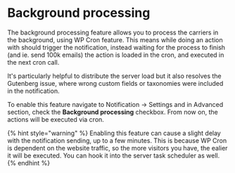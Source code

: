 # Background processing

The background processing feature allows you to process the carriers in the background, using WP Cron feature. This means while doing an action with should trigger the notification, instead waiting for the process to finish \(and ie. send 100k emails\) the action is loaded in the cron, and executed in the next cron call.

It's particularly helpful to distribute the server load but it also resolves the Gutenberg issue, where wrong custom fields or taxonomies were included in the notification.

To enable this feature navigate to Notification -&gt; Settings and in Advanced section, check the **Background processing** checkbox. From now on, the actions will be executed via cron.

{% hint style="warning" %}
Enabling this feature can cause a slight delay with the notification sending, up to a few minutes. This is because WP Cron is dependent on the website traffic, so the more visitors you have, the ealier it will be executed. You can hook it into the server task scheduler as well.
{% endhint %}

